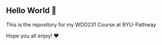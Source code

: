 ## Hello World :wave:

This is the repository for my WDD231 Course at BYU-Pathway

Hope you all enjoy! :heart:
